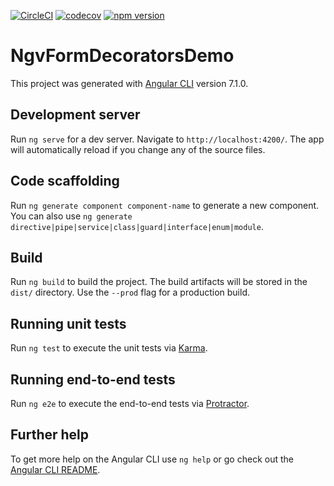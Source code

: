 [![CircleCI](https://circleci.com/gh/ng-veteran/ngv-form-decorators.svg?style=svg)](https://circleci.com/gh/ng-veteran/ngv-form-decorators)
[![codecov](https://codecov.io/gh/ng-veteran/ngv-form-decorators/branch/master/graph/badge.svg)](https://codecov.io/gh/ng-veteran/ngv-form-decorators)
[![npm version](https://badge.fury.io/js/%40ng-veteran%2Fngv-form-decorators.svg)](https://badge.fury.io/js/%40ng-veteran%2Fngv-form-decorators)

# NgvFormDecoratorsDemo

This project was generated with [Angular CLI](https://github.com/angular/angular-cli) version 7.1.0.

## Development server

Run `ng serve` for a dev server. Navigate to `http://localhost:4200/`. The app will automatically reload if you change any of the source files.

## Code scaffolding

Run `ng generate component component-name` to generate a new component. You can also use `ng generate directive|pipe|service|class|guard|interface|enum|module`.

## Build

Run `ng build` to build the project. The build artifacts will be stored in the `dist/` directory. Use the `--prod` flag for a production build.

## Running unit tests

Run `ng test` to execute the unit tests via [Karma](https://karma-runner.github.io).

## Running end-to-end tests

Run `ng e2e` to execute the end-to-end tests via [Protractor](http://www.protractortest.org/).

## Further help

To get more help on the Angular CLI use `ng help` or go check out the [Angular CLI README](https://github.com/angular/angular-cli/blob/master/README.md).
